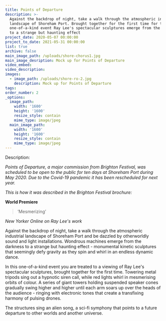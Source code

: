 ```yaml
---
title: Points of Departure
description: >-
  Against the backdrop of night, take a walk through the atmospheric industrial
  landscape of Shoreham Port. Brought together for the first time for this
  one-of-a-kind event Ray Lee's spectacular sculptures emerge from the darkness
  to a strange but haunting effect
project_date: 2020-05-07 00:00:00
project_to_date: 2021-05-31 00:00:00
list: true
archive: false
main_image_path: /uploads/shore-chorus1.jpg
main_image_desription: Mock up for Points of Departure
video_embed:
video_description:
images:
  - image_path: /uploads/shore-ro-2.jpg
    description: Mock up for Points of Departure
tags:
order_number: 2
_options:
  image_path:
    width: '1600'
    height: '1600'
    resize_style: contain
    mime_type: image/jpeg
  main_image_path:
    width: '1600'
    height: '1600'
    resize_style: contain
    mime_type: image/jpeg
---
```


Description:

*Points of Departure, a major commission from Brighton Festival, was scheduled to be open to the public for ten days at Shoreham Port during May 2020. Due to the Covid-19 pandemic it has been rescheduled for next year.*

*This is how it was described in the Brighton Festival brochure:*

**World Premiere**

> ‘Mesmerizing’

*New Yorker Online on Ray Lee's work*

Against the backdrop of night, take a walk through the atmospheric industrial landscape of Shoreham Port and be dazzled by otherworldly sound and light installations. Wondrous machines emerge from the darkness to a strange but haunting effect - monumental kinetic sculptures that seemingly defy gravity as they spin and whirl in an endless dynamic dance.&nbsp;

In this one-of-a-kind event you are treated to a viewing of Ray Lee's spectacular sculptures, brought together for the first time. Towering metal tripods sing out a hypnotic siren call, while red lights whirl in mesmerising orbits of colour. A series of giant towers holding suspended speaker cones gradually swing higher and higher until each arm soars up over the heads of the audience - ringing with electronic tones that create a transfixing harmony of pulsing drones.&nbsp;

The structures sing an alien song, a sci-fi symphony that points to a future departure to other worlds and another universe.

&nbsp;